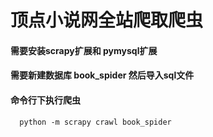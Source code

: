 # 顶点小说网全站爬取爬虫
#### 需要安装scrapy扩展和 pymysql扩展
#### 需要新建数据库 book_spider 然后导入sql文件
#### 命令行下执行爬虫
```
  python -m scrapy crawl book_spider
